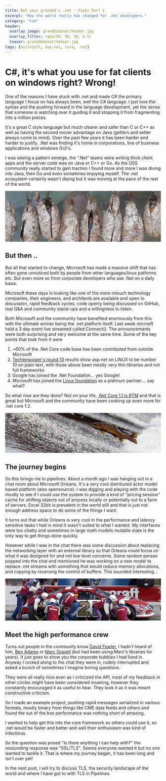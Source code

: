 ```yaml
---
title: Not your grandad's .net - Pipes Part 1
excerpt: "How the world really has changed for .net developers."
category: "tim"
header:
  overlay_image: granddadsnet/header.jpg
  overlay_filter: rgba(50, 50, 50, 0.5)
  teaser: granddadsnet/teaser.jpg
tags: [microsoft, asp.net, core, .net]
---
```


# C#, it's what you use for fat clients on windows right? Wrong!

One of the reasons I have stuck with .net and made C# the primary
language I focus on has always been, well the C# language. I just love
the syntax and the pushing forward in the language development, yet the sense
that someone is watching over it guiding it and stopping it from fragmenting into
a million pieces. 

It's a great C style language but much clearer and safer than
C or C++ as well as having the second mover advantage on Java (getters and setter always come to mind).
Over the past few years it has been harder and harder to justify. .Net was finding it's home in 
corporations, line of business applications and windows GUI's. 

I was seeing a pattern emerge, the ".Net"
teams were writing thick client apps and the server code was on Java or C++ or Go. As the OSS community
really started to gain traction I found more and more I was diving into Java, then Go and even sometimes
enjoying myself. The .net ecosystem certainly wasn't dieing but it was moving at the pace of the rest
of the world.

![Transform](/images/granddadsnet/transform.jpg)

## But then ..

But all that started to change, Microsoft has made a massive shift that has often gone unnoticed
both by people from other languages/linux patforms etc. But even more so from corporate developers
who use .Net on a daily basis. 

Microsoft these days is looking like one of the more intouch technology
companies, their engineers, and architects are available and open to discussion, rapid feedback cycles,
code openly being discussed on GitHub, real Q&A and community stand-ups and a willingness to listen.

Both Microsoft and the community have benefited enormously from this with the ultimate winner being the .net
platform itself. Last week microsft held a 3 day event live streamed called Connect(). The announcements were
both surprising and very welcome at the same time. Some of the key points that took from it were

1. ~60% of the .Net Core code base has been contributed from outside Microsoft
2. [Techempower's round 13](https://www.techempower.com/blog/2016/11/16/framework-benchmarks-round-13/) results show asp.net on LINUX to be number 10 on plain text, with those above been mostly very thin libraries and not full frameworks
3. Google has joined the .Net Foundation... yes Google!
4. Microsoft has joined the [Linux foundation](https://techcrunch.com/2016/11/16/microsoft-joins-the-linux-foundation/) as a platinum partner.... say what?

So what now are they done? Not on your life, [.Net Core 1.1 is RTM](https://blogs.msdn.microsoft.com/webdev/2016/11/16/announcing-asp-net-core-1-1/) 
and that is great but Microsoft and the community have
been cooking up even more for .net core 1.2.

![salmon](/images/granddadsnet/salmon.jpg)

## The journey begins

So this brings me to pipelines. About a month ago I was hanging out in a chat room about Microsoft Orleans. It's a very
cool distributed actor model based platform (also opensource). I was digging and playing with the code mostly to see if I 
could use the system to provide a kind of "pricing session" cache for shifting objects out of process locally or potentially
out to a farm of servers. Excel 32bit is prevalent in the world still and that is just not enough address space to do 
some of the things I want.

It turns out that while Orleans is very cool in the performance and latency sensitive tasks I had in mind it wasn't 
suited to what I wanted. My interfaces were too chatty and sometimes in large math models mutable state is the only way to get things
done quickly.

However while I was in the chat there was some discussion about replacing the networking layer with an 
external library so that Orleans could focus on what it was designed for and not low level concerns. Some random person
popped into the chat and mentioned he was working on a new model to replace .net streams with something that would reduce
memory allocations, and copying by reversing the control of buffers. This sounded interesting...

![crew](/images/granddadsnet/crew.jpg)

## Meet the high performance crew

Turns out people in the community know [David Fowler](https://twitter.com/davidfowl), I hadn't heard of him, [Ben Adams](https://twitter.com/ben_a_adams)
or [Marc Gravell](https://twitter.com/marcgravell) (but had been using Marc's libraries 
for years). It just goes to show you the corporate bubbles I had lived in. Anyway I rocked along to the chat they were in,
rudely interrupted and asked a bunch of sometimes I imagine boring questions.

They were all really nice even as I criticized the API, most of my feedback in other circles might have been considered moaning,
however they constantly encouraged it as useful to hear. They took it as it was meant constructive criticism.

So I made an example project, pushing rapid messages serialized in various formats, mostly binary from things like CME data
feeds and others and found the out of the box performance was nothing short of amazing. 

I wanted to help get this into the 
core framework so others could use it, so .net would be faster and better and well their enthusiasm was kind of infectious.

So the question was posed "Is there anything I can help with?" the resounding response was "SSL/TLS". Seems everyone wanted
it but no one wanted to tackle it. That is where my journey began, it has been long and isn't over yet!

In the next post, I will try to discuss TLS, the security landscape of the world and where I have got to with TLS in 
Pipelines.


